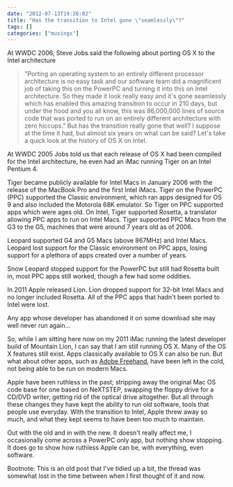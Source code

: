 ```yaml
---
date: "2012-07-13T19:26:02"
title: "Has the transition to Intel gone \"seamlessly\"?"
tags: []
categories: ["musings"]
---
```


At WWDC 2006, Steve Jobs said the following about porting OS X to the Intel architecture 
> "Porting an operating system to an entirely different processor architecture is no easy task and our software team did a magnificent job of taking this on the PowerPC and turning it into this on Intel architecture.  So they made it look really easy and it's gone seamlessly which has enabled this amazing transition to occur in 210 days, but under the hood and you all know, this was 86,000,000 lines of source code that was ported to run on an entirely different  architecture with zero hiccups." 
But has the transition really gone that well?  I suppose at the time it had, but almost six years on what can be said?  Let's take a quick look at the history of OS X on Intel. 
<!--more-->
At WWDC 2005 Jobs told us that each release of OS X had been compiled for the Intel architecture, he even had an iMac running Tiger on an Intel Pentium 4. 
 
Tiger became publicly available for Intel Macs in January 2006 with the release of the MacBook Pro and the first Intel iMacs. 
Tiger on the PowerPC (PPC) supported the Classic environment, which ran apps designed for OS 9 and also included the Motorola 68K emulator.  So Tiger on PPC supported apps which were ages old. 
On Intel, Tiger supported Rosetta, a translator allowing PPC apps to run on Intel Macs. 
Tiger supported PPC Macs from the G3 to the G5, machines that were around 7 years old as of 2006. 
 
Leopard supported G4 and G5 Macs (above 867MHz) and Intel Macs.  Leopard lost support for the Classic environment on PPC apps, losing support for a plethora of apps created over a number of years. 
 
Snow Leopard stopped support for the PowerPC but still had Rosetta built in, most PPC apps still worked, though a few had some oddities. 
 
In 2011 Apple released Lion.  Lion dropped support for 32-bit Intel Macs and no longer included Rosetta.  All of the PPC apps that hadn't been ported to Intel were lost. 
 
Any app whose developer has abandoned it on some download site may well never run again... 
 
So, while I am sitting here now on my 2011 iMac running the latest developer build of Mountain Lion, I can say that I am still running OS X.  Many of the OS X features still exist.  Apps classically available to OS X can also be run.  But what about other apps, such as [Adobe Freehand][1], have been left in the cold, not being able to be run on modern Macs. 
 
Apple have been ruthless in the past;  stripping away the original Mac OS code base for one based on NeXTSTEP, swapping the floppy drive for a CD/DVD writer, getting rid of the optical drive altogether. But all through these changes they have kept the ability to run old software, tools that people use everyday.  With the transition to Intel, Apple threw away so much, and what they kept seems to have been too much to maintain. 
 
Out with the old and in with the new.  It doesn't really affect me, I occasionally come across a PowerPC only app, but nothing show stopping.  It does go to show how ruthless Apple can be, with everything, even software. 
 
Bootnote: This is an old post that I've tidied up a bit, the thread was somewhat lost in the time between when I first thought of it and now.

  [1]: http://www.adobe.com/products/freehand/
